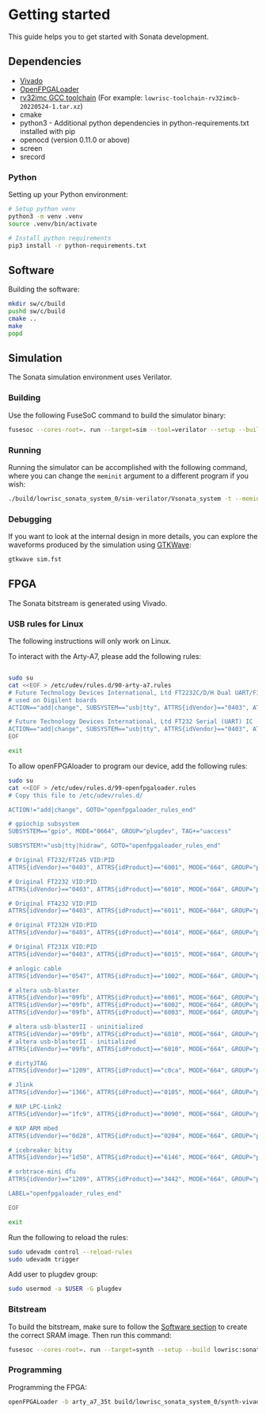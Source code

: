 # Getting started

This guide helps you to get started with Sonata development.

## Dependencies

- [Vivado](https://www.xilinx.com/support/download.html)
- [OpenFPGALoader](https://github.com/trabucayre/openFPGALoader)
- [rv32imc GCC toolchain](https://github.com/lowRISC/lowrisc-toolchains/releases)
  (For example: `lowrisc-toolchain-rv32imcb-20220524-1.tar.xz`)
- cmake
- python3 - Additional python dependencies in python-requirements.txt installed with pip
- openocd (version 0.11.0 or above)
- screen
- srecord

### Python

Setting up your Python environment:
```sh
# Setup python venv
python3 -m venv .venv
source .venv/bin/activate

# Install python requirements
pip3 install -r python-requirements.txt
```

## Software

Building the software:
```sh
mkdir sw/c/build
pushd sw/c/build
cmake ..
make
popd
```

## Simulation

The Sonata simulation environment uses Verilator.

### Building

Use the following FuseSoC command to build the simulator binary:
```sh
fusesoc --cores-root=. run --target=sim --tool=verilator --setup --build lowrisc:sonata:system
```

### Running

Running the simulator can be accomplished with the following command, where you can change the `meminit` argument to a different program if you wish:
```sh
./build/lowrisc_sonata_system_0/sim-verilator/Vsonata_system -t --meminit=ram,./sw/c/build/test/memory_test
```

### Debugging

If you want to look at the internal design in more details, you can explore the waveforms produced by the simulation using [GTKWave](http://gtkwave.sourceforge.net/):
```sh
gtkwave sim.fst
```

## FPGA

The Sonata bitstream is generated using Vivado.

### USB rules for Linux

The following instructions will only work on Linux.

To interact with the Arty-A7, please add the following rules:
```sh

sudo su
cat <<EOF > /etc/udev/rules.d/90-arty-a7.rules
# Future Technology Devices International, Ltd FT2232C/D/H Dual UART/FIFO IC
# used on Digilent boards
ACTION=="add|change", SUBSYSTEM=="usb|tty", ATTRS{idVendor}=="0403", ATTRS{idProduct}=="6010", ATTRS{manufacturer}=="Digilent", MODE="0666"

# Future Technology Devices International, Ltd FT232 Serial (UART) IC
ACTION=="add|change", SUBSYSTEM=="usb|tty", ATTRS{idVendor}=="0403", ATTRS{idProduct}=="6001", MODE="0666"
EOF

exit
```

To allow openFPGAloader to program our device, add the following rules:
```sh
sudo su
cat <<EOF > /etc/udev/rules.d/99-openfpgaloader.rules
# Copy this file to /etc/udev/rules.d/

ACTION!="add|change", GOTO="openfpgaloader_rules_end"

# gpiochip subsystem
SUBSYSTEM=="gpio", MODE="0664", GROUP="plugdev", TAG+="uaccess"

SUBSYSTEM!="usb|tty|hidraw", GOTO="openfpgaloader_rules_end"

# Original FT232/FT245 VID:PID
ATTRS{idVendor}=="0403", ATTRS{idProduct}=="6001", MODE="664", GROUP="plugdev", TAG+="uaccess"

# Original FT2232 VID:PID
ATTRS{idVendor}=="0403", ATTRS{idProduct}=="6010", MODE="664", GROUP="plugdev", TAG+="uaccess"

# Original FT4232 VID:PID
ATTRS{idVendor}=="0403", ATTRS{idProduct}=="6011", MODE="664", GROUP="plugdev", TAG+="uaccess"

# Original FT232H VID:PID
ATTRS{idVendor}=="0403", ATTRS{idProduct}=="6014", MODE="664", GROUP="plugdev", TAG+="uaccess"

# Original FT231X VID:PID
ATTRS{idVendor}=="0403", ATTRS{idProduct}=="6015", MODE="664", GROUP="plugdev", TAG+="uaccess"

# anlogic cable
ATTRS{idVendor}=="0547", ATTRS{idProduct}=="1002", MODE="664", GROUP="plugdev", TAG+="uaccess"

# altera usb-blaster
ATTRS{idVendor}=="09fb", ATTRS{idProduct}=="6001", MODE="664", GROUP="plugdev", TAG+="uaccess"
ATTRS{idVendor}=="09fb", ATTRS{idProduct}=="6002", MODE="664", GROUP="plugdev", TAG+="uaccess"
ATTRS{idVendor}=="09fb", ATTRS{idProduct}=="6003", MODE="664", GROUP="plugdev", TAG+="uaccess"

# altera usb-blasterII - uninitialized
ATTRS{idVendor}=="09fb", ATTRS{idProduct}=="6810", MODE="664", GROUP="plugdev", TAG+="uaccess"
# altera usb-blasterII - initialized
ATTRS{idVendor}=="09fb", ATTRS{idProduct}=="6010", MODE="664", GROUP="plugdev", TAG+="uaccess"

# dirtyJTAG
ATTRS{idVendor}=="1209", ATTRS{idProduct}=="c0ca", MODE="664", GROUP="plugdev", TAG+="uaccess"

# Jlink
ATTRS{idVendor}=="1366", ATTRS{idProduct}=="0105", MODE="664", GROUP="plugdev", TAG+="uaccess"

# NXP LPC-Link2
ATTRS{idVendor}=="1fc9", ATTRS{idProduct}=="0090", MODE="664", GROUP="plugdev", TAG+="uaccess"

# NXP ARM mbed
ATTRS{idVendor}=="0d28", ATTRS{idProduct}=="0204", MODE="664", GROUP="plugdev", TAG+="uaccess"

# icebreaker bitsy
ATTRS{idVendor}=="1d50", ATTRS{idProduct}=="6146", MODE="664", GROUP="plugdev", TAG+="uaccess"

# orbtrace-mini dfu
ATTRS{idVendor}=="1209", ATTRS{idProduct}=="3442", MODE="664", GROUP="plugdev", TAG+="uaccess"

LABEL="openfpgaloader_rules_end"

EOF

exit

```

Run the following to reload the rules:
```sh
sudo udevadm control --reload-rules
sudo udevadm trigger
```

Add user to plugdev group:
```sh
sudo usermod -a $USER -G plugdev
```

### Bitstream

To build the bitstream, make sure to follow the [Software section](#software) to create the correct SRAM image.
Then run this command:
```sh
fusesoc --cores-root=. run --target=synth --setup --build lowrisc:sonata:system
```

### Programming

Programming the FPGA:
```sh
openFPGALoader -b arty_a7_35t build/lowrisc_sonata_system_0/synth-vivado/lowrisc_sonata_system_0.bit
```
